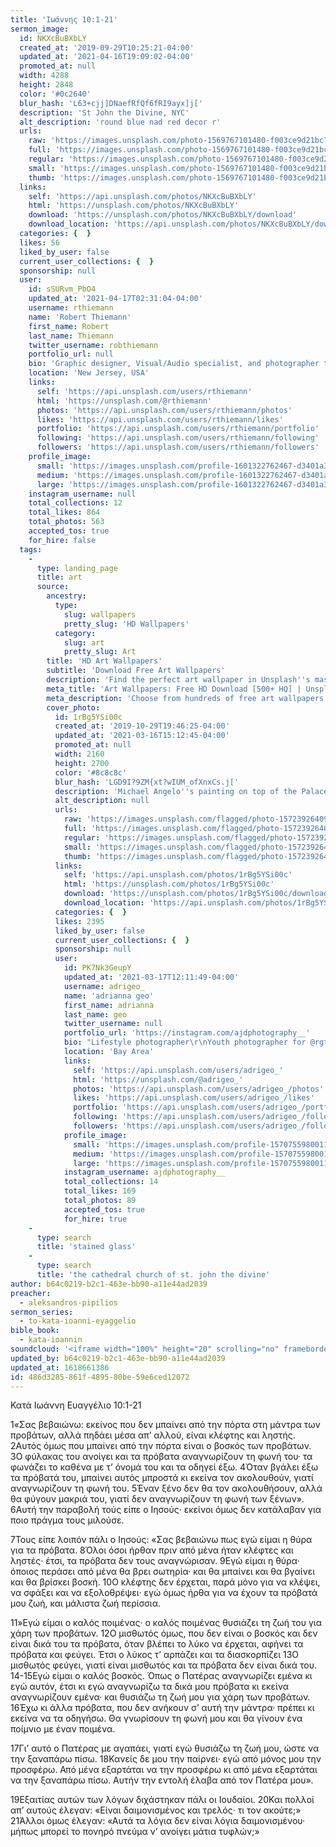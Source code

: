```yaml
---
title: 'Ιωάννης 10:1-21'
sermon_image:
  id: NKXcBuBXbLY
  created_at: '2019-09-29T10:25:21-04:00'
  updated_at: '2021-04-16T19:09:02-04:00'
  promoted_at: null
  width: 4288
  height: 2848
  color: '#0c2640'
  blur_hash: 'L63+cjj]DNaefRfQf6fRI9ayx]j['
  description: 'St John the Divine, NYC'
  alt_description: 'round blue nad red decor r'
  urls:
    raw: 'https://images.unsplash.com/photo-1569767101480-f003ce9d21bc?ixid=MnwxNjM3NDl8MHwxfHNlYXJjaHwxfHxTdCUyMEpvaG4lMjB0aGUlMjBEaXZpbmUlMkMlMjBOWXxlbnwwfHx8fDE2MTg2NTk5NDg&ixlib=rb-1.2.1'
    full: 'https://images.unsplash.com/photo-1569767101480-f003ce9d21bc?crop=entropy&cs=srgb&fm=jpg&ixid=MnwxNjM3NDl8MHwxfHNlYXJjaHwxfHxTdCUyMEpvaG4lMjB0aGUlMjBEaXZpbmUlMkMlMjBOWXxlbnwwfHx8fDE2MTg2NTk5NDg&ixlib=rb-1.2.1&q=85'
    regular: 'https://images.unsplash.com/photo-1569767101480-f003ce9d21bc?crop=entropy&cs=tinysrgb&fit=max&fm=jpg&ixid=MnwxNjM3NDl8MHwxfHNlYXJjaHwxfHxTdCUyMEpvaG4lMjB0aGUlMjBEaXZpbmUlMkMlMjBOWXxlbnwwfHx8fDE2MTg2NTk5NDg&ixlib=rb-1.2.1&q=80&w=1080'
    small: 'https://images.unsplash.com/photo-1569767101480-f003ce9d21bc?crop=entropy&cs=tinysrgb&fit=max&fm=jpg&ixid=MnwxNjM3NDl8MHwxfHNlYXJjaHwxfHxTdCUyMEpvaG4lMjB0aGUlMjBEaXZpbmUlMkMlMjBOWXxlbnwwfHx8fDE2MTg2NTk5NDg&ixlib=rb-1.2.1&q=80&w=400'
    thumb: 'https://images.unsplash.com/photo-1569767101480-f003ce9d21bc?crop=entropy&cs=tinysrgb&fit=max&fm=jpg&ixid=MnwxNjM3NDl8MHwxfHNlYXJjaHwxfHxTdCUyMEpvaG4lMjB0aGUlMjBEaXZpbmUlMkMlMjBOWXxlbnwwfHx8fDE2MTg2NTk5NDg&ixlib=rb-1.2.1&q=80&w=200'
  links:
    self: 'https://api.unsplash.com/photos/NKXcBuBXbLY'
    html: 'https://unsplash.com/photos/NKXcBuBXbLY'
    download: 'https://unsplash.com/photos/NKXcBuBXbLY/download'
    download_location: 'https://api.unsplash.com/photos/NKXcBuBXbLY/download?ixid=MnwxNjM3NDl8MHwxfHNlYXJjaHwxfHxTdCUyMEpvaG4lMjB0aGUlMjBEaXZpbmUlMkMlMjBOWXxlbnwwfHx8fDE2MTg2NTk5NDg'
  categories: {  }
  likes: 56
  liked_by_user: false
  current_user_collections: {  }
  sponsorship: null
  user:
    id: sSURvm_PbO4
    updated_at: '2021-04-17T02:31:04-04:00'
    username: rthiemann
    name: 'Robert Thiemann'
    first_name: Robert
    last_name: Thiemann
    twitter_username: robthiemann
    portfolio_url: null
    bio: 'Graphic designer, Visual/Audio specialist, and photographer the last 20 years for a major auto manufacturer expanding my artistry, capturing that single moment in a lifetime, seeing with a unique eye and view, to recreate what I see or can imagine!'
    location: 'New Jersey, USA'
    links:
      self: 'https://api.unsplash.com/users/rthiemann'
      html: 'https://unsplash.com/@rthiemann'
      photos: 'https://api.unsplash.com/users/rthiemann/photos'
      likes: 'https://api.unsplash.com/users/rthiemann/likes'
      portfolio: 'https://api.unsplash.com/users/rthiemann/portfolio'
      following: 'https://api.unsplash.com/users/rthiemann/following'
      followers: 'https://api.unsplash.com/users/rthiemann/followers'
    profile_image:
      small: 'https://images.unsplash.com/profile-1601322762467-d3401a396137image?ixlib=rb-1.2.1&q=80&fm=jpg&crop=faces&cs=tinysrgb&fit=crop&h=32&w=32'
      medium: 'https://images.unsplash.com/profile-1601322762467-d3401a396137image?ixlib=rb-1.2.1&q=80&fm=jpg&crop=faces&cs=tinysrgb&fit=crop&h=64&w=64'
      large: 'https://images.unsplash.com/profile-1601322762467-d3401a396137image?ixlib=rb-1.2.1&q=80&fm=jpg&crop=faces&cs=tinysrgb&fit=crop&h=128&w=128'
    instagram_username: null
    total_collections: 12
    total_likes: 864
    total_photos: 563
    accepted_tos: true
    for_hire: false
  tags:
    -
      type: landing_page
      title: art
      source:
        ancestry:
          type:
            slug: wallpapers
            pretty_slug: 'HD Wallpapers'
          category:
            slug: art
            pretty_slug: Art
        title: 'HD Art Wallpapers'
        subtitle: 'Download Free Art Wallpapers'
        description: 'Find the perfect art wallpaper in Unsplash''s massive, curated collection of HD photos. Each photo is optimized for your screen and free to use for all.'
        meta_title: 'Art Wallpapers: Free HD Download [500+ HQ] | Unsplash'
        meta_description: 'Choose from hundreds of free art wallpapers. Download HD wallpapers for free on Unsplash.'
        cover_photo:
          id: 1rBg5YSi00c
          created_at: '2019-10-29T19:46:25-04:00'
          updated_at: '2021-03-16T15:12:45-04:00'
          promoted_at: null
          width: 2160
          height: 2700
          color: '#8c8c8c'
          blur_hash: 'LGD9I?9ZM{xt?wIUM_ofXnxCs.j['
          description: 'Michael Angelo''s painting on top of the Palace of Versailles'
          alt_description: null
          urls:
            raw: 'https://images.unsplash.com/flagged/photo-1572392640988-ba48d1a74457?ixlib=rb-1.2.1'
            full: 'https://images.unsplash.com/flagged/photo-1572392640988-ba48d1a74457?ixlib=rb-1.2.1&q=85&fm=jpg&crop=entropy&cs=srgb'
            regular: 'https://images.unsplash.com/flagged/photo-1572392640988-ba48d1a74457?ixlib=rb-1.2.1&q=80&fm=jpg&crop=entropy&cs=tinysrgb&w=1080&fit=max'
            small: 'https://images.unsplash.com/flagged/photo-1572392640988-ba48d1a74457?ixlib=rb-1.2.1&q=80&fm=jpg&crop=entropy&cs=tinysrgb&w=400&fit=max'
            thumb: 'https://images.unsplash.com/flagged/photo-1572392640988-ba48d1a74457?ixlib=rb-1.2.1&q=80&fm=jpg&crop=entropy&cs=tinysrgb&w=200&fit=max'
          links:
            self: 'https://api.unsplash.com/photos/1rBg5YSi00c'
            html: 'https://unsplash.com/photos/1rBg5YSi00c'
            download: 'https://unsplash.com/photos/1rBg5YSi00c/download'
            download_location: 'https://api.unsplash.com/photos/1rBg5YSi00c/download'
          categories: {  }
          likes: 2395
          liked_by_user: false
          current_user_collections: {  }
          sponsorship: null
          user:
            id: PK7Nk3GeupY
            updated_at: '2021-03-17T12:11:49-04:00'
            username: adrigeo_
            name: 'adrianna geo'
            first_name: adrianna
            last_name: geo
            twitter_username: null
            portfolio_url: 'https://instagram.com/ajdphotography__'
            bio: "Lifestyle photographer\r\nYouth photographer for @rgtyouth on instagram"
            location: 'Bay Area'
            links:
              self: 'https://api.unsplash.com/users/adrigeo_'
              html: 'https://unsplash.com/@adrigeo_'
              photos: 'https://api.unsplash.com/users/adrigeo_/photos'
              likes: 'https://api.unsplash.com/users/adrigeo_/likes'
              portfolio: 'https://api.unsplash.com/users/adrigeo_/portfolio'
              following: 'https://api.unsplash.com/users/adrigeo_/following'
              followers: 'https://api.unsplash.com/users/adrigeo_/followers'
            profile_image:
              small: 'https://images.unsplash.com/profile-1570755980011-96ec14c10fffimage?ixlib=rb-1.2.1&q=80&fm=jpg&crop=faces&cs=tinysrgb&fit=crop&h=32&w=32'
              medium: 'https://images.unsplash.com/profile-1570755980011-96ec14c10fffimage?ixlib=rb-1.2.1&q=80&fm=jpg&crop=faces&cs=tinysrgb&fit=crop&h=64&w=64'
              large: 'https://images.unsplash.com/profile-1570755980011-96ec14c10fffimage?ixlib=rb-1.2.1&q=80&fm=jpg&crop=faces&cs=tinysrgb&fit=crop&h=128&w=128'
            instagram_username: ajdphotography__
            total_collections: 14
            total_likes: 169
            total_photos: 89
            accepted_tos: true
            for_hire: true
    -
      type: search
      title: 'stained glass'
    -
      type: search
      title: 'the cathedral church of st. john the divine'
author: b64c0219-b2c1-463e-bb90-a11e44ad2039
preacher:
  - aleksandros-pipilios
sermon_series:
  - to-kata-ioanni-eyaggelio
bible_book:
  - kata-ioannin
soundcloud: '<iframe width="100%" height="20" scrolling="no" frameborder="no" allow="autoplay" src="https://w.soundcloud.com/player/?url=https%3A//api.soundcloud.com/tracks/709868539%3Fsecret_token%3Ds-rqqDu&color=%23ff5500&inverse=false&auto_play=false&show_user=true"></iframe>'
updated_by: b64c0219-b2c1-463e-bb90-a11e44ad2039
updated_at: 1618661386
id: 486d3285-861f-4895-80be-59e6ced12072
---
```

Κατά Ιωάννη Ευαγγέλιο 10:1-21

1«Σας βεβαιώνω: εκείνος που δεν μπαίνει από την πόρτα στη μάντρα των προβάτων, αλλά πηδάει μέσα απ’ αλλού, είναι κλέφτης και ληστής. 2Αυτός όμως που μπαίνει από την πόρτα είναι ο βοσκός των προβάτων. 3Ο φύλακας του ανοίγει και τα πρόβατα αναγνωρίζουν τη φωνή του· τα φωνάζει το καθένα με τ’ όνομά του και τα οδηγεί έξω. 4Όταν βγάλει έξω τα πρόβατά του, μπαίνει αυτός μπροστά κι εκείνα τον ακολουθούν, γιατί αναγνωρίζουν τη φωνή του. 5Έναν ξένο δεν θα τον ακολουθήσουν, αλλά θα φύγουν μακριά του, γιατί δεν αναγνωρίζουν τη φωνή των ξένων». 6Αυτή την παραβολή τούς είπε ο Ιησούς· εκείνοι όμως δεν κατάλαβαν για ποιο πράγμα τους μιλούσε.

7Τους είπε λοιπόν πάλι ο Ιησούς: «Σας βεβαιώνω πως εγώ είμαι η θύρα για τα πρόβατα. 8Όλοι όσοι ήρθαν πριν από μένα ήταν κλέφτες και ληστές· έτσι, τα πρόβατα δεν τους αναγνώρισαν. 9Εγώ είμαι η θύρα· όποιος περάσει από μένα θα βρει σωτηρία· και θα μπαίνει και θα βγαίνει και θα βρίσκει βοσκή. 10Ο κλέφτης δεν έρχεται, παρά μόνο για να κλέψει, να σφάξει και να εξολοθρέψει· εγώ όμως ήρθα για να έχουν τα πρόβατά μου ζωή, και μάλιστα ζωή περίσσια.

11»Εγώ είμαι ο καλός ποιμένας· ο καλός ποιμένας θυσιάζει τη ζωή του για χάρη των προβάτων. 12Ο μισθωτός όμως, που δεν είναι ο βοσκός και δεν είναι δικά του τα πρόβατα, όταν βλέπει το λύκο να έρχεται, αφήνει τα πρόβατα και φεύγει. Έτσι ο λύκος τ’ αρπάζει και τα διασκορπίζει 13Ο μισθωτός φεύγει, γιατί είναι μισθωτός και τα πρόβατα δεν είναι δικά του. 14-15Εγώ είμαι ο καλός βοσκός. Όπως ο Πατέρας αναγνωρίζει εμένα κι εγώ αυτόν, έτσι κι εγώ αναγνωρίζω τα δικά μου πρόβατα κι εκείνα αναγνωρίζουν εμένα· και θυσιάζω τη ζωή μου για χάρη των προβάτων. 16Έχω κι άλλα πρόβατα, που δεν ανήκουν σ’ αυτή την μάντρα· πρέπει κι εκείνα να τα οδηγήσω. Θα γνωρίσουν τη φωνή μου και θα γίνουν ένα ποίμνιο με έναν ποιμένα.

17Γι’ αυτό ο Πατέρας με αγαπάει, γιατί εγώ θυσιάζω τη ζωή μου, ώστε να την ξαναπάρω πίσω. 18Κανείς δε μου την παίρνει· εγώ από μόνος μου την προσφέρω. Από μένα εξαρτάται να την προσφέρω κι από μένα εξαρτάται να την ξαναπάρω πίσω. Αυτήν την εντολή έλαβα από τον Πατέρα μου».

19Εξαιτίας αυτών των λόγων διχάστηκαν πάλι οι Ιουδαίοι. 20Και πολλοί απ’ αυτούς έλεγαν: «Είναι δαιμονισμένος και τρελός· τι τον ακούτε;» 21Άλλοι όμως έλεγαν: «Αυτά τα λόγια δεν είναι λόγια δαιμονισμένου· μήπως μπορεί το πονηρό πνεύμα ν’ ανοίγει μάτια τυφλών;»